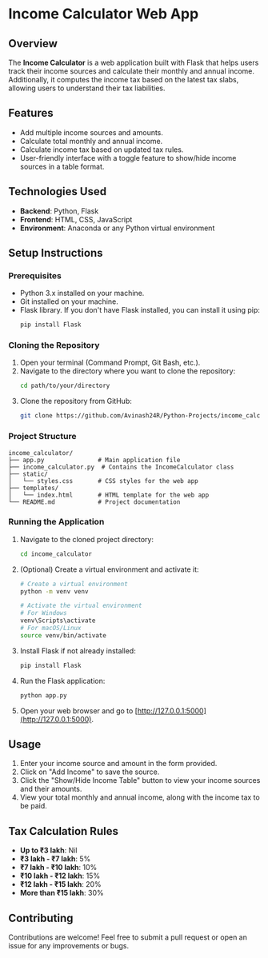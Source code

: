 
# Income Calculator Web App

## Overview
The **Income Calculator** is a web application built with Flask that helps users track their income sources and calculate their monthly and annual income. Additionally, it computes the income tax based on the latest tax slabs, allowing users to understand their tax liabilities.

## Features
- Add multiple income sources and amounts.
- Calculate total monthly and annual income.
- Calculate income tax based on updated tax rules.
- User-friendly interface with a toggle feature to show/hide income sources in a table format.

## Technologies Used
- **Backend**: Python, Flask
- **Frontend**: HTML, CSS, JavaScript
- **Environment**: Anaconda or any Python virtual environment

## Setup Instructions

### Prerequisites
- Python 3.x installed on your machine.
- Git installed on your machine.
- Flask library. If you don't have Flask installed, you can install it using pip:
  ```bash
  pip install Flask
  ```

### Cloning the Repository
1. Open your terminal (Command Prompt, Git Bash, etc.).
2. Navigate to the directory where you want to clone the repository:
   ```bash
   cd path/to/your/directory
   ```
3. Clone the repository from GitHub:
   ```bash
   git clone https://github.com/Avinash24R/Python-Projects/income_calculator.git
   ```

### Project Structure
```
income_calculator/
├── app.py               # Main application file
├── income_calculator.py  # Contains the IncomeCalculator class
├── static/
│   └── styles.css       # CSS styles for the web app
├── templates/
│   └── index.html       # HTML template for the web app
└── README.md            # Project documentation
```

### Running the Application
1. Navigate to the cloned project directory:
   ```bash
   cd income_calculator
   ```
2. (Optional) Create a virtual environment and activate it:
   ```bash
   # Create a virtual environment
   python -m venv venv

   # Activate the virtual environment
   # For Windows
   venv\Scripts\activate
   # For macOS/Linux
   source venv/bin/activate
   ```
3. Install Flask if not already installed:
   ```bash
   pip install Flask
   ```
4. Run the Flask application:
   ```bash
   python app.py
   ```
5. Open your web browser and go to [http://127.0.0.1:5000](http://127.0.0.1:5000).

## Usage
1. Enter your income source and amount in the form provided.
2. Click on "Add Income" to save the source.
3. Click the "Show/Hide Income Table" button to view your income sources and their amounts.
4. View your total monthly and annual income, along with the income tax to be paid.

## Tax Calculation Rules
- **Up to ₹3 lakh**: Nil
- **₹3 lakh - ₹7 lakh**: 5%
- **₹7 lakh - ₹10 lakh**: 10%
- **₹10 lakh - ₹12 lakh**: 15%
- **₹12 lakh - ₹15 lakh**: 20%
- **More than ₹15 lakh**: 30%

## Contributing
Contributions are welcome! Feel free to submit a pull request or open an issue for any improvements or bugs.


